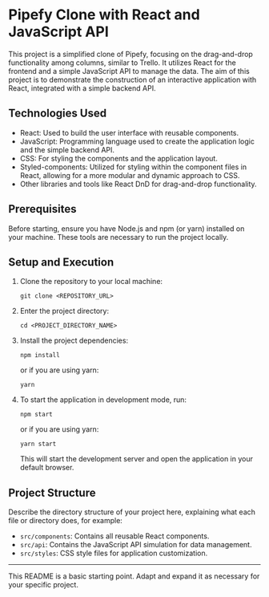 # Pipefy Clone with React and JavaScript API

This project is a simplified clone of Pipefy, focusing on the drag-and-drop functionality among columns, similar to Trello. It utilizes React for the frontend and a simple JavaScript API to manage the data. The aim of this project is to demonstrate the construction of an interactive application with React, integrated with a simple backend API.

## Technologies Used

- React: Used to build the user interface with reusable components.
- JavaScript: Programming language used to create the application logic and the simple backend API.
- CSS: For styling the components and the application layout.
- Styled-components: Utilized for styling within the component files in React, allowing for a more modular and dynamic approach to CSS.
- Other libraries and tools like React DnD for drag-and-drop functionality.

## Prerequisites

Before starting, ensure you have Node.js and npm (or yarn) installed on your machine. These tools are necessary to run the project locally.

## Setup and Execution

1. Clone the repository to your local machine:
   ```
   git clone <REPOSITORY_URL>
   ```

2. Enter the project directory:
   ```
   cd <PROJECT_DIRECTORY_NAME>
   ```

3. Install the project dependencies:
   ```
   npm install
   ```
   or if you are using yarn:
   ```
   yarn
   ```

4. To start the application in development mode, run:
   ```
   npm start
   ```
   or if you are using yarn:
   ```
   yarn start
   ```

   This will start the development server and open the application in your default browser.

## Project Structure

Describe the directory structure of your project here, explaining what each file or directory does, for example:

- `src/components`: Contains all reusable React components.
- `src/api`: Contains the JavaScript API simulation for data management.
- `src/styles`: CSS style files for application customization.

---
This README is a basic starting point. Adapt and expand it as necessary for your specific project.

